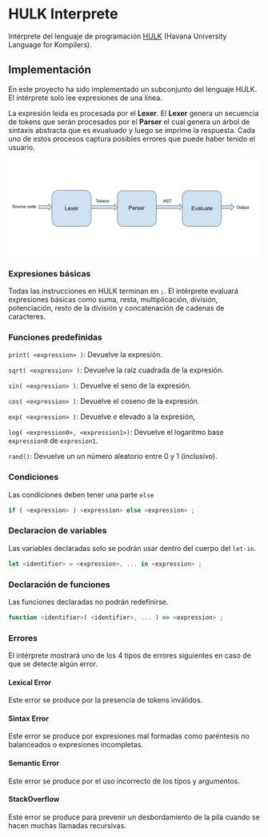 # HULK Interprete

Intérprete del lenguaje de programación [HULK](https://matcom.in/hulk/) (Havana University Language for Kompilers).

## Implementación

En este proyecto ha sido implementado un subconjunto del lenguaje HULK. El intérprete solo lee expresiones de una línea.

La expresión leida es procesada por el **Lexer**. El **Lexer** genera un secuencia de tokens que serán procesados por el **Parser** el cual genera un árbol de sintaxis abstracta que es evualuado y luego se imprime la respuesta. Cada uno de estos procesos captura posibles errores que puede haber tenido el usuario.

![Diagrama](Diagrama.jpg)

### Expresiones básicas

Todas las instrucciones en HULK terminan en `;`. El intérprete evaluará expresiones básicas como suma, resta, multiplicación, división, potenciación, resto de la división y concatenación de cadenas de caracteres.

### Funciones predefinidas

`print( <expression> )`: Devuelve la expresión.

`sqrt( <expression> )`: Devuelve la raiz cuadrada de la expresión.

`sin( <expression> )`: Devuelve el seno de la expresión.

`cos( <expression> )`: Devuelve el coseno de la expresión.

`exp( <expression> )`: Devuelve $e$ elevado a la expresión,

`log( <expression0>, <expression1>)`: Devuelve el logaritmo base `expression0` de `expresion1`.

`rand()`: Devuelve un un número aleatorio entre 0 y 1 (inclusivo).

### Condiciones

Las condiciones deben tener una parte `else`

```js
if ( <expression> ) <expression> else <expression> ;
```

### Declaracion de variables

Las variables declaradas solo se podrán usar dentro del cuerpo del `let-in`.

```js
let <identifier> = <expression>, ... in <expression> ;
```

### Declaración de funciones

Las funciones declaradas no podrán redefinirse.

```js
function <identifier>( <identifier>, ... ) => <expression> ;
```

### Errores

El intérprete mostrará uno de los 4 tipos de errores siguientes en caso de que se detecte algún error.

#### Lexical Error

Este error se produce por la presencia de tokens inválidos.

#### Sintax Error

Este error se produce por expresiones mal formadas como paréntesis no balanceados o expresiones incompletas.

#### Semantic Error

Este error se produce por el uso incorrecto de los tipos y argumentos.

#### StackOverflow

Este error se produce para prevenir un desbordamiento de la pila cuando se hacen muchas llamadas recursivas.

